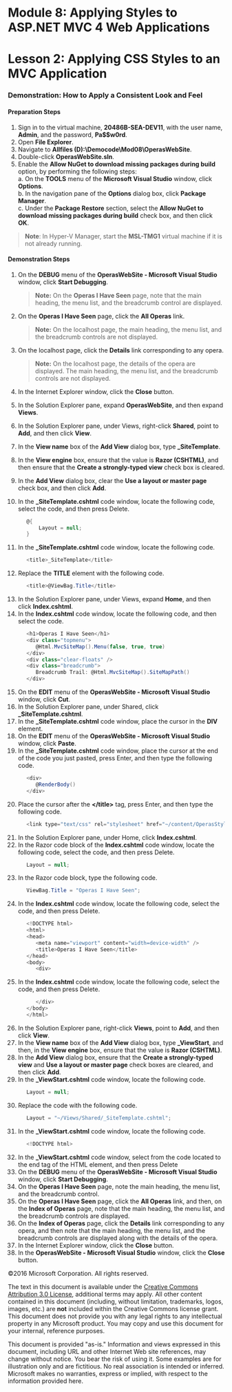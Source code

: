 # Module 8: Applying Styles to ASP.NET MVC 4 Web Applications

# Lesson 2: Applying CSS Styles to an MVC Application

### Demonstration: How to Apply a Consistent Look and Feel

#### Preparation Steps

1. Sign in to the virtual machine, **20486B-SEA-DEV11**, with the user name, **Admin**, and the password, **Pa$$w0rd**.
2. Open **File Explorer**.
3. Navigate to **Allfiles (D):\Democode\Mod08\OperasWebSite**.
4. Double-click **OperasWebSite.sln**.
5. Enable the **Allow NuGet to download missing packages during build** option, by performing the following steps:  
  a. On the **TOOLS** menu of the **Microsoft Visual Studio** window, click **Options**.  
  b. In the navigation pane of the **Options** dialog box, click **Package Manager**.  
  c. Under the **Package Restore** section, select the **Allow NuGet to download missing packages during build** check box, and then click **OK**.

>**Note**: In Hyper-V Manager, start the **MSL-TMG1** virtual machine if it is not already running.

#### Demonstration Steps

1. On the **DEBUG** menu of the **OperasWebSite - Microsoft Visual Studio** window, click **Start Debugging**.

   >**Note:** On the **Operas I Have Seen** page, note that the main heading, the menu list, and the breadcrumb control are displayed. 

2. On the **Operas I Have Seen** page, click the **All Operas** link.

   >**Note:** On the localhost page, the main heading, the menu list, and the breadcrumb controls are not displayed. 

3. On the localhost page, click the **Details** link corresponding to any opera.

   >**Note:** On the localhost page, the details of the opera are displayed. The main heading, the menu list, and the breadcrumb controls are not displayed. 

4. In the Internet Explorer window, click the **Close** button.
5. In the Solution Explorer pane, expand **OperasWebSite**, and then expand **Views**.
6. In the Solution Explorer pane, under Views, right-click **Shared**, point to **Add**, and then click **View**.
7. In the **View name** box of the **Add View** dialog box, type **_SiteTemplate**.
8. In the **View engine** box, ensure that the value is **Razor (CSHTML)**, and then ensure that the **Create a strongly-typed view** check box is cleared.
9. In the **Add View** dialog box, clear the **Use a layout or master page** check box, and then click **Add**.
10. In the **_SiteTemplate.cshtml** code window, locate the following code, select the code, and then press Delete.

  ```cs
		@{
            Layout = null;
        }
```
11. In the **_SiteTemplate.cshtml** code window, locate the following code.

  ```cs
		<title>_SiteTemplate</title>
```
12. Replace the **TITLE** element with the following code.

  ```cs
		<title>@ViewBag.Title</title>
```
13. In the Solution Explorer pane, under Views, expand **Home**, and then click **Index.cshtml**.
14. In the **Index.cshtml** code window, locate the following code, and then select the code.

  ```cs
		<h1>Operas I Have Seen</h1>
        <div class="topmenu">
           @Html.MvcSiteMap().Menu(false, true, true)
        </div>
        <div class="clear-floats" />
        <div class="breadcrumb">
           Breadcrumb Trail: @Html.MvcSiteMap().SiteMapPath()
        </div>
```
15. On the **EDIT** menu of the **OperasWebSite - Microsoft Visual Studio** window, click **Cut**.
16. In the Solution Explorer pane, under Shared, click **_SiteTemplate.cshtml**.
17. In the **_SiteTemplate.cshtml** code window, place the cursor in the **DIV** element.
18. On the **EDIT** menu of the **OperasWebSite - Microsoft Visual Studio** window, click **Paste**.
19. In the **_SiteTemplate.cshtml** code window, place the cursor at the end of the code you just pasted, press Enter, and then type the following code.

  ```cs
		<div>
           @RenderBody()
        </div>
```
20. Place the cursor after the **&lt;/title&gt;** tag, press Enter, and then type the following code.

  ```cs
		<link type="text/css" rel="stylesheet" href="~/content/OperasStyles.css" />
```
21. In the Solution Explorer pane, under Home, click **Index.cshtml**.
22. In the Razor code block of the **Index.cshtml** code window, locate the following code, select the code, and then press Delete.

  ```cs
		Layout = null;
```
23. In the Razor code block, type the following code.

  ```cs
		ViewBag.Title = "Operas I Have Seen";
```
24. In the **Index.cshtml** code window, locate the following code, select the code, and then press Delete.

  ```cs
		<!DOCTYPE html>
        <html>
        <head>
           <meta name="viewport" content="width=device-width" />
           <title>Operas I Have Seen</title>
        </head>
        <body>
           <div>
```
25. In the **Index.cshtml** code window, locate the following code, select the code, and then press Delete.

  ```cs
		   </div>
        </body>
        </html>
```
26. In the Solution Explorer pane, right-click **Views**, point to **Add**, and then click **View**.
27. In the **View name** box of the **Add View** dialog box, type **_ViewStart**, and then, in the **View engine** box, ensure that the value is **Razor (CSHTML)**.
28. In the **Add View** dialog box, ensure that the **Create a strongly-typed view** and **Use a layout or master page** check boxes are cleared, and then click **Add**.
29. In the **_ViewStart.cshtml** code window, locate the following code.

  ```cs
		Layout = null;
```
30. Replace the code with the following code.

  ```cs
		Layout = "~/Views/Shared/_SiteTemplate.cshtml";
```
31. In the **_ViewStart.cshtml** code window, locate the following code.

  ```cs
		<!DOCTYPE html>
```
32. In the **_ViewStart.cshtml** code window, select from the code located to the end tag of the HTML element, and then press Delete
33. On the **DEBUG** menu of the **OperasWebSite - Microsoft Visual Studio** window, click **Start Debugging**.
34. On the **Operas I Have Seen** page, note the main heading, the menu list, and the breadcrumb control.
35. On the **Operas I Have Seen** page, click the **All Operas** link, and then, on the **Index of Operas** page, note that the main heading, the menu list, and the breadcrumb controls are displayed.
36. On the **Index of Operas** page, click the **Details** link corresponding to any opera, and then note that the main heading, the menu list, and the breadcrumb controls are displayed along with the details of the opera.
37. In the Internet Explorer window, click the **Close** button.
38. In the **OperasWebSite - Microsoft Visual Studio** window, click the **Close** button.

©2016 Microsoft Corporation. All rights reserved.

The text in this document is available under the  [Creative Commons Attribution 3.0 License](https://creativecommons.org/licenses/by/3.0/legalcode), additional terms may apply. All other content contained in this document (including, without limitation, trademarks, logos, images, etc.) are  **not**  included within the Creative Commons license grant. This document does not provide you with any legal rights to any intellectual property in any Microsoft product. You may copy and use this document for your internal, reference purposes.

This document is provided &quot;as-is.&quot; Information and views expressed in this document, including URL and other Internet Web site references, may change without notice. You bear the risk of using it. Some examples are for illustration only and are fictitious. No real association is intended or inferred. Microsoft makes no warranties, express or implied, with respect to the information provided here.
